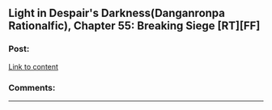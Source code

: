 ## Light in Despair's Darkness(Danganronpa Rationalfic), Chapter 55: Breaking Siege [RT][FF]

### Post:

[Link to content](https://www.fanfiction.net/s/10630743/58/Light-in-Despair-s-Darkness)

### Comments:

---

